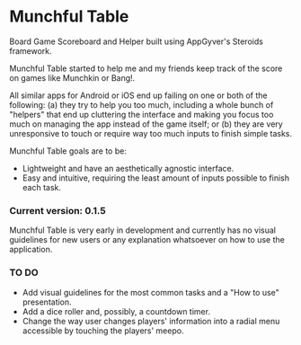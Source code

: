 # Munchful Table
Board Game Scoreboard and Helper built using AppGyver's Steroids framework.

Munchful Table started to help me and my friends keep track of the score on games like Munchkin or Bang!.

All similar apps for Android or iOS end up failing on one or both of the following: (a) they try to help you too much, including a whole bunch of "helpers" that end up cluttering the interface and making you focus too much on managing the app instead of the game itself; or (b) they are very unresponsive to touch or require way too much inputs to finish simple tasks.

Munchful Table goals are to be:
- Lightweight and have an aesthetically agnostic interface.
- Easy and intuitive, requiring the least amount of inputs possible to finish each task.

### Current version: 0.1.5
Munchful Table is very early in development and currently has no visual guidelines for new users or any explanation whatsoever on how to use the application.

### TO DO
- Add visual guidelines for the most common tasks and a "How to use" presentation.
- Add a dice roller and, possibly, a countdown timer.
- Change the way user changes players' information into a radial menu accessible by touching the players' meepo.
